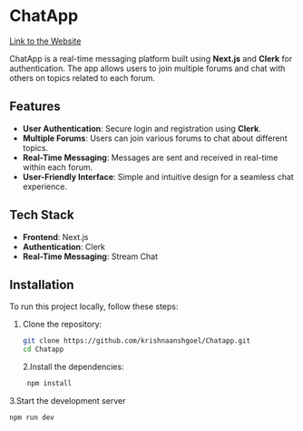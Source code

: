 # ChatApp

[Link to the Website](https://chatapp-f93q.vercel.app)

ChatApp is a real-time messaging platform built using **Next.js** and **Clerk** for authentication. The app allows users to join multiple forums and chat with others on topics related to each forum.

## Features

- **User Authentication**: Secure login and registration using **Clerk**.
- **Multiple Forums**: Users can join various forums to chat about different topics.
- **Real-Time Messaging**: Messages are sent and received in real-time within each forum.
- **User-Friendly Interface**: Simple and intuitive design for a seamless chat experience.

## Tech Stack

- **Frontend**: Next.js
- **Authentication**: Clerk
- **Real-Time Messaging**: Stream Chat

## Installation

To run this project locally, follow these steps:

1. Clone the repository:
   ```bash
   git clone https://github.com/krishnaanshgoel/Chatapp.git
   cd Chatapp
   ```
   2.Install the dependencies:
   ```bash
    npm install
   ```
3.Start the development server
  ```bash
  npm run dev
  ```


